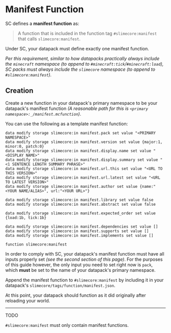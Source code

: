 # Manifest Function

SC defines a **manifest function** as:

> A function that is included in the function tag `#slimecore:manifest` that calls `slimecore:manifest`.

Under SC, your datapack must define exactly one manifest function.

*Per this requirement, similar to how datapacks practically always include the `minecraft` namespace (to append to `#minecraft:tick`/`#minecraft:load`), SC packs must always include the `slimecore` namespace (to append to `#slimecore:manifest`).*

## Creation

Create a new function in your datapack's primary namespace to be your datapack's manifest function *(A reasonable path for this is `<primary namespace>:_/manifest.mcfunction`)*.

You can use the following as a template manifest function:
```mcfunction
data modify storage slimecore:in manifest.pack set value "<PRIMARY NAMESPACE>"
data modify storage slimecore:in manifest.version set value {major:1, minor:0, patch:0}
data modify storage slimecore:in manifest.display.name set value "<DISPLAY NAME>"
data modify storage slimecore:in manifest.display.summary set value "<1 SENTENCE LENGTH SUMMARY PHRASE>"
data modify storage slimecore:in manifest.url.this set value "<URL TO THIS VERSION>"
data modify storage slimecore:in manifest.url.latest set value "<URL TO LATEST VERSION>"
data modify storage slimecore:in manifest.author set value {name:"<YOUR NAME/ALIAS>", url:"<YOUR URL>"}

data modify storage slimecore:in manifest.library set value false
data modify storage slimecore:in manifest.abstract set value false

data modify storage slimecore:in manifest.expected_order set value {load:1b, tick:1b}

data modify storage slimecore:in manifest.dependencies set value []
data modify storage slimecore:in manifest.supports set value []
data modify storage slimecore:in manifest.implements set value []

function slimecore:manifest
```

In order to comply with SC, your datapack's manifest function must have all inputs properly set *(see the second section of this page)*. For the purposes of this guide however, the only input you need to set right now is `pack`, which **must** be set to the name of your datapack's primary namespace.

Append the manifest function to `#slimecore:manifest` by including it in your datapack's `slimecore/tags/function/manifest.json`.

At this point, your datapack should function as it did originally after reloading your world.

---

TODO

`#slimecore:manifest` must only contain manifest functions.
